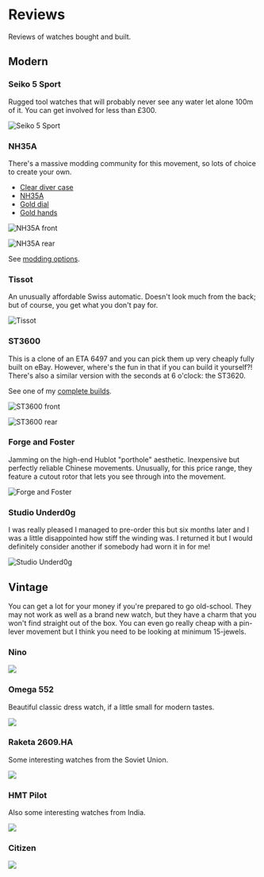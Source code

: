 # Reviews

Reviews of watches bought and built.

## Modern

### Seiko 5 Sport

Rugged tool watches that will probably never see any water let alone 100m of it. You can get involved for less than £300.

![Seiko 5 Sport](seiko_5_sport.jpg)

### NH35A

There's a massive modding community for this movement, so lots of choice to create your own.

- [Clear diver case](https://www.ebay.co.uk/itm/175384131933)
- [NH35A](https://www.ebay.co.uk/itm/374352507306)
- [Gold dial](https://www.ebay.co.uk/itm/125386605361?var=426399896939)
- [Gold hands](https://www.ebay.co.uk/itm/354891209789?var=624196900074)

![NH35A front](nh35a_front.jpg)

![NH35A rear](nh35a_rear.jpg)

See [modding options](watchmaker.md#modkits).

### Tissot

An unusually affordable Swiss automatic. Doesn't look much from the back; but of course, you get what you don't pay for.

![Tissot](tissot.jpg)

### ST3600

This is a clone of an ETA 6497 and you can pick them up very cheaply fully built on eBay. However, where's the fun in that if you can build it yourself?! There's also a similar version with the seconds at 6 o'clock: the ST3620.

See one of my [complete builds](complete.md#st3600).

![ST3600 front](st3600_front.jpg)

![ST3600 rear](st3600_rear.jpg)

### Forge and Foster

Jamming on the high-end Hublot "porthole" aesthetic. Inexpensive but perfectly reliable Chinese movements. Unusually, for this price range, they feature a cutout rotor that lets you see through into the movement.

![Forge and Foster](forge_and_foster.jpg)

### Studio Underd0g

I was really pleased I managed to pre-order this but six months later and I was a little disappointed how stiff the winding was. I returned it but I would definitely consider another if somebody had worn it in for me!

![Studio Underd0g](studio_underd0g.jpg)

## Vintage

You can get a lot for your money if you're prepared to go old-school. They may not work as well as a brand new watch, but they have a charm that you won't find straight out of the box. You can even go really cheap with a pin-lever movement but I think you need to be looking at minimum 15-jewels.

### Nino

![](nino.jpg)

### Omega 552

Beautiful classic dress watch, if a little small for modern tastes.

![](omega_552.jpg)

### Raketa 2609.HA

Some interesting watches from the Soviet Union.

![](raketa.jpg)

### HMT Pilot

Also some interesting watches from India.

![](hmt.jpg)

### Citizen

![](citizen.jpg)
